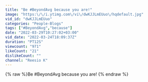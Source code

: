 ```yaml
---
title: "Be #BeyondAvg because you are!"
image: "https:\/\/i.ytimg.com\/vi\/dwKJJLmEUuo\/hqdefault.jpg"
vid_id: "dwKJJLmEUuo"
categories: "People-Blogs"
tags: ["#BeyondAvg","because"]
date: "2022-03-29T10:27:02+03:00"
vid_date: "2022-03-24T18:09:37Z"
duration: "PT12S"
viewcount: "971"
likeCount: "21"
dislikeCount: ""
channel: "Reesio K"
---
```

{% raw %}Be #BeyondAvg because you are! {% endraw %}
